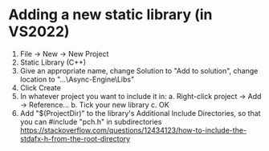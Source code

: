 # Adding a new static library (in VS2022)
1. File -> New -> New Project
2. Static Library (C++)
3. Give an appropriate name, change Solution to "Add to solution", change location to "...\Async-Engine\Libs\"
4. Click Create
5. In whatever project you want to include it in:
	a. Right-click project -> Add -> Reference...
	b. Tick your new library
	c. OK
6. Add "$(ProjectDir)" to the library's Additional Include Directories, so that you can #include "pch.h" in subdirectories
https://stackoverflow.com/questions/12434123/how-to-include-the-stdafx-h-from-the-root-directory